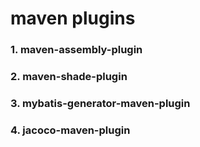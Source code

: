 # maven plugins

### 1. maven-assembly-plugin


### 2. maven-shade-plugin


### 3. mybatis-generator-maven-plugin


### 4. jacoco-maven-plugin